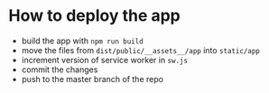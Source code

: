 # How to deploy the app
- build the app with `npm run build`
- move the files from `dist/public/__assets__/app` into `static/app`
- increment version of service worker in `sw.js`
- commit the changes
- push to the master branch of the repo